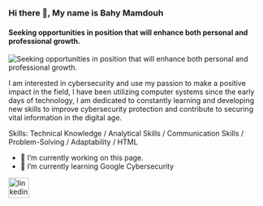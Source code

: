 ### Hi there 👋, My name is Bahy Mamdouh
#### Seeking opportunities in position that will enhance both personal and professional growth.
![Seeking opportunities in position that will enhance both personal and professional growth.](https://cdn.pixabay.com/photo/2016/11/07/12/08/cyber-security-1805632_1280.png)

I am interested in cybersecurity and use my passion to make a positive impact in the field, I have been utilizing computer systems since the early days of technology, I am dedicated to constantly learning and developing new skills to improve cybersecurity protection and contribute to securing vital information in the digital age.

Skills: Technical Knowledge / Analytical Skills / Communication Skills / Problem-Solving / Adaptability / HTML

- 🔭 I’m currently working on this page. 
- 🌱 I’m currently learning Google Cybersecurity  


[<img src='https://cdn.jsdelivr.net/npm/simple-icons@3.0.1/icons/linkedin.svg' alt='linkedin' height='40'>](https://www.linkedin.com/in/https://www.linkedin.com/in/bahy-mamdouh/)  

